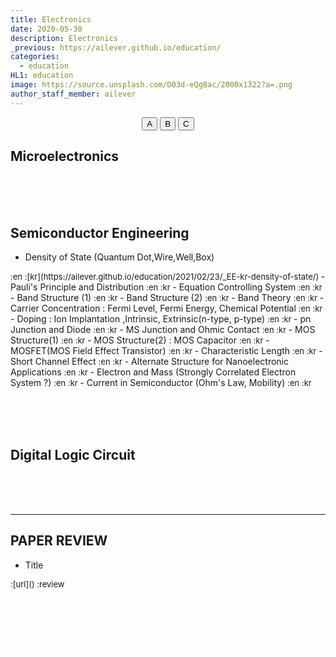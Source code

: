 ```yaml
---
title: Electronics
date: 2020-05-30
description: Electronics
_previous: https://ailever.github.io/education/
categories:
  - education
HL1: education
image: https://source.unsplash.com/D03d-eQg8ac/2000x1322?a=.png
author_staff_member: ailever
---
```


<div align="center" class="top_btn_box">
  <button class="top_btn" type="button" onclick="location.href='#'">A</button>
  <button class="top_btn" type="button" onclick="location.href='#'">B</button>
  <button class="top_btn" type="button" onclick="location.href='#'">C</button>
</div>


## Microelectronics

<br><br><br>
## Semiconductor Engineering
- Density of State (Quantum Dot,Wire,Well,Box)
<span style="font-size:small;">
  :en
  :[kr](https://ailever.github.io/education/2021/02/23/_EE-kr-density-of-state/)
</span>
- Pauli's Principle and Distribution
<span style="font-size:small;">
  :en
  :kr
</span>
- Equation Controlling System
<span style="font-size:small;">
  :en
  :kr
</span>
- Band Structure (1)
<span style="font-size:small;">
  :en
  :kr
</span>
- Band Structure (2)
<span style="font-size:small;">
  :en
  :kr
</span>
- Band Theory
<span style="font-size:small;">
  :en
  :kr
</span>
- Carrier Concentration : Fermi Level, Fermi Energy, Chemical Potential
<span style="font-size:small;">
  :en
  :kr
</span>
- Doping : Ion Implantation ,Intrinsic, Extrinsic(n-type, p-type)
<span style="font-size:small;">
  :en
  :kr
</span>
- pn Junction and Diode
<span style="font-size:small;">
  :en
  :kr
</span>
- MS Junction and Ohmic Contact
<span style="font-size:small;">
  :en
  :kr
</span>
- MOS Structure(1)
<span style="font-size:small;">
  :en
  :kr
</span>
- MOS Structure(2) : MOS Capacitor
<span style="font-size:small;">
  :en
  :kr
</span>
- MOSFET(MOS Field Effect Transistor)
<span style="font-size:small;">
  :en
  :kr
</span>
- Characteristic Length
<span style="font-size:small;">
  :en
  :kr
</span>
- Short Channel Effect
<span style="font-size:small;">
  :en
  :kr
</span>
- Alternate Structure for Nanoelectronic Applications
<span style="font-size:small;">
  :en
  :kr
</span>
- Electron and Mass (Strongly Correlated Electron System ?)
<span style="font-size:small;">
  :en
  :kr
</span>
- Current in Semiconductor (Ohm's Law, Mobility)
<span style="font-size:small;">
  :en
  :kr
</span>


<br><br><br>
## Digital Logic Circuit

<br><br><br>

--- 

## PAPER REVIEW
- Title
<span style="font-size:small;">
  :[url]()
  :review
</span>

<br><br><br>
<div align="center" class="bottom_btn_box">
  <span class="bottom_btn"><a href="https://github.com/ailever/ailever.github.io/blob/master/_posts/education/2020-05-30-Electronics.md" target="_blank" style="color:white">Edit</a></span>
</div>
